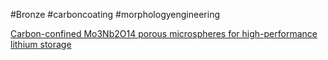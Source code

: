 
#Bronze
#carboncoating 
#morphologyengineering


[Carbon-confined Mo3Nb2O14 porous microspheres for high-performance lithium storage](https://link.springer.com/article/10.1007/s11581-022-04570-y)